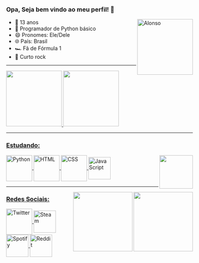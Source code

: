### Opa, Seja bem vindo ao meu perfil! 👋 

<img align="right" alt="Alonso" height="150em" src="https://tenor.com/view/f1-formula1-formula-one-fernando-alonso-alonso-gif-12688281.gif" />

  - 🔭 13 anos                                               
  - 🌱 Programador de Python básico                          
  - 😄 Pronomes: Ele/Dele
  - 🌐 País: Brasil
  - 🏎️ Fã de Fórmula 1
  - 🎵 Curto rock
 
------------------------------------------------------------------------------------------------------------------------------------------------

<div align="left">
  <a href="https://github.com/Gabriel-R22">
  <img height="150em" src="https://github-readme-stats.vercel.app/api?username=Gabriel-R22&show_icons=true&theme=midnight-purple&include_all_commits=true&count_private=true"/>
  <img height="150em" src="https://github-readme-stats.vercel.app/api/top-langs/?username=Gabriel-R22&layout=compact&langs_count=7&theme=midnight-purple"/>
</div>

------------------------------------------------------------------------------------------------------------------------------------------------

### Estudando:

<div>
  <a href="https://en.wikipedia.org/wiki/Ayrton Senna">
  <img align="right" height="90em" src="https://c.tenor.com/RYUp8kK4w3sAAAAM/racing-sparks.gif"/>
  <a href="https://www.python.org/">
  <img align="center" alt="Python" height="70em" src="https://cdn.jsdelivr.net/gh/devicons/devicon/icons/python/python-original.svg" />
  <a href="https://developer.mozilla.org/pt-BR/docs/Web/HTML">
  <img align="center" alt="HTML" height="70em" src="https://logospng.org/download/html-5/logo-html-5-2048.png"
  <a href="https://developer.mozilla.org/pt-BR/docs/Web/CSS">
  <img align="center" alt="CSS" height="70em" src="https://logospng.org/download/css-3/logo-css-3-2048.png"
  <a href="https://developer.mozilla.org/pt-BR/docs/Web/JavaScript">
  <img align="center" alt="JavaScript" height="60em" src="https://upload.wikimedia.org/wikipedia/commons/thumb/9/99/Unofficial_JavaScript_logo_2.svg/1024px-Unofficial_JavaScript_logo_2.svg.png"
</div>
   
--------------------------------------------------------------------------------------------------------------------------------------------------

<div>
  <a href="https://open.spotify.com/playlist/4diZl6gD3aUIcOWl3GnDYF">
  <img align="right" height="160em" src="https://cdn.discordapp.com/attachments/930496753164251227/930517771136163860/eolnd5fsw3o61.jpg"/>
  <a href="https://en.wikipedia.org/wiki/Ayrton_Senna">
  <img align="right" height="160em" src="http://3.bp.blogspot.com/-STbskeERyy4/UiKF26E5uKI/AAAAAAAAN6s/5d-1GCaBL74/s1600/senna_1993_blog.jpg"/>
</div>

### Redes Sociais:

<div>
  <a href="https://twitter.com/Ga_briel22_">
  <img align="center" alt="Twitter" height="70" width="70" src="https://blog.cancaonova.com/brasilia/files/2017/08/twitter-icon-circle-blue-logo-preview-400x400.png" />
  <a href="https://steamcommunity.com/id/Gabriel-R22/">
  <img align="center" alt="Steam" height="60" width="60" src="https://upload.wikimedia.org/wikipedia/commons/c/c1/Steam_Logo.png" />
  <a href="https://open.spotify.com/user/1bgtn9e8enraj69rsekffsqvw"> 
  <img align="center" alt="Spotify" height="60" widht="60" src="https://www.freepnglogos.com/uploads/spotify-logo-png/spotify-icon-green-logo-8.png" />
  <a href="https://www.reddit.com/user/Gabriel-R22">
  <img align="center" alt="Reddit" height="60" widht="60" src="https://logodownload.org/wp-content/uploads/2018/02/reddit-logo-16.png" />
</div
